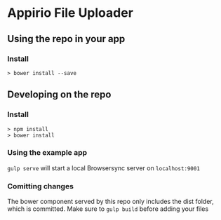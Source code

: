 # Appirio File Uploader


## Using the repo in your app

### Install

```
> bower install --save 
```

## Developing on the repo

### Install

```
> npm install
> bower install
```

### Using the example app

``gulp serve`` will start a local Browsersync server on ``localhost:9001``

### Comitting changes

The bower component served by this repo only includes the dist folder, which is committed. Make sure to ``gulp build`` before adding your files 


